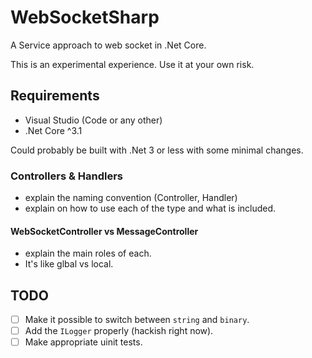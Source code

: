 # WebSocketSharp
A Service approach to web socket in .Net Core.

This is an experimental experience. Use it at your own risk.

## Requirements
* Visual Studio (Code or any other)
* .Net Core ^3.1

Could probably be built with .Net 3 or less with some minimal changes.

### Controllers & Handlers
- explain the naming convention (Controller, Handler)
- explain on how to use each of the type and what is included.

#### WebSocketController vs MessageController
- explain the main roles of each.
- It's like glbal vs local.


## TODO
- [ ] Make it possible to switch between `string` and `binary`.
- [ ] Add the `ILogger` properly (hackish right now).
- [ ] Make appropriate uinit tests.